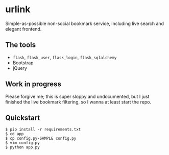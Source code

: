# urlink

Simple-as-possible non-social bookmark service, including live search
and elegant frontend.

## The tools

  * `flask`, `flask_user`, `flask_login`, `flask_sqlalchemy`
  * Bootstrap
  * jQuery

## Work in progress

Please forgive me; this is super sloppy and undocumented, but I just
finished the live bookmark filtering, so I wanna at least start the repo.

## Quickstart

```
$ pip install -r requirements.txt
$ cd app
$ cp config.py-SAMPLE config.py
$ vim config.py
$ python app.py
```
